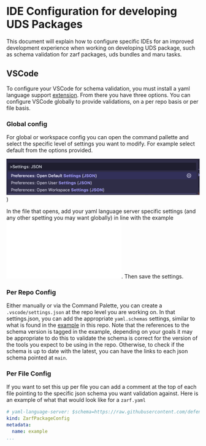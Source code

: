 # IDE Configuration for developing UDS Packages

This document will explain how to configure specific IDEs for an improved development experience when working on developing UDS package, such as schema validation for zarf packages, uds bundles and maru tasks. 

## VSCode

To configure your VSCode for schema validation, you must install a yaml language support [extension](https://marketplace.visualstudio.com/items?itemName=redhat.vscode-yaml). From there you have three options. You can configure VSCode globally to provide validations, on a per repo basis or per file basis. 

### Global config

For global or workspace config you can open the command pallette and select the specific level of settings you want to modify. For example select default from the options provided. 

![Command Pallete](image.png))

In the file that opens, add your yaml language server specific settings (and any other spetting you may want globally) in line with the example ![configuration](.vscode/settings.json). Then save the settings.

### Per Repo Config

Either manually or via the Command Palette, you can create a `.vscode/settings.json` at the repo level you are working on. In that settings.json, you can add the appropriate `yaml.schemas` settings, similar to what is found in the [example](.vscode/settings.json) in this repo. Note that the references to the schema version is tagged in the example, depending on your goals it may be appropriate to do this to validate the schema is correct for the version of the tools you expect to be using in the repo. Otherwise, to check if the schema is up to date with the latest, you can have the links to each json schema pointed at `main`.

### Per File Config

If you want to set this up per file you can add a comment at the top of each file pointing to the specific json schema you want validation against. Here is an example of what that would look like for a `zarf.yaml`

```yaml
# yaml-language-server: $schema=https://raw.githubusercontent.com/defenseunicorns/zarf/main/zarf.schema.json
kind: ZarfPackageConfig
metadata:
  name: example
...
```